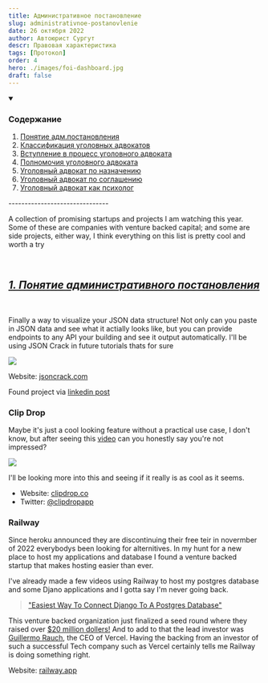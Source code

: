 ```yaml
---
title: Административное постановление
slug: administrativnoe-postanovlenie
date: 26 октября 2022
author: Автоюрист Сургут
descr: Правовая характеристика
tags: [Протокол]
order: 4
hero: ./images/foi-dashboard.jpg
draft: false
---
```


<details open>
<summary><h3>Содержание</h3></summary>
<ol>
  <li>
    <a href="#1">Понятие адм.постановления</a>  
  </li>
  <li>
    <a href="#2">Классификация уголовных адвокатов</a>  
  </li>
  <li>
    <a href="#3">Вступление в процесс уголовного адвоката</a> 
  </li>
  <li>
  <a href="#4">Полномочия уголовного адвоката</a>  
  </li>
  <li>
  <a href="#5">Уголовный адвокат по назначению</a>  
  </li>
  <li>
  <a href="#6">Уголовный адвокат по соглашению</a>  
  </li>
  <li>
  <a href="#7">Уголовный адвокат как психолог</a> 
  </li>
</ol>
</details>
-------------------------------
<br>
<p>A collection of promising startups and projects I am watching this year. Some of these are companies with venture backed capital; and some are side projects, either way, I think everything on this list is pretty cool and worth a try</p>
<br>

## 1. Понятие административного постановления
<br>
<p>Finally a way to visualize your JSON data structure! Not only can you paste in JSON data and see what it actially looks like, but you can provide endpoints to any API your building and see it output automatically. I'll be using JSON Crack in future tutorials thats for sure</p>

<img class='py-8' src="./images/jsoncrack.png"/>

Website: <a href="https://jsoncrack.com/" target="_blank">jsoncrack.com</a>

Found project via <a href="https://www.linkedin.com/posts/vikasyadav94_vscode-programming-softwaredevelopment-activity-6980755542222761984-KZO3?utm_source=share&utm_medium=member_desktop" target="_blank">linkedin post</a>


### Clip Drop

Maybe it's just a cool looking feature without a practical use case, I don't know, but after seeing this <a href="https://www.linkedin.com/feed/update/urn:li:activity:6979199986219544576?updateEntityUrn=urn%3Ali%3Afs_feedUpdate%3A%28V2%2Curn%3Ali%3Aactivity%3A6979199986219544576%29" target_="blank">video</a> can you honestly say you're not impressed?


<img class='py-8'   src="./images/clipdrop.gif" />


I'll be looking more into this and seeing if it really is as cool as it seems.

- Website: <a href="https://clipdrop.co" target="_blank">clipdrop.co</a>
- Twitter: <a href="https://twitter.com/clipdropapp" target="_blank">@clipdropapp</a>

### Railway

Since heroku announced they are discontinuing their free teir in novermber of 2022 everybodys been looking for alternitives. In my hunt for a new place to host my applications and database I found a venture backed startup that makes hosting easier than ever. 

I've already made a few videos using Railway to host my postgres database and some Djano applications and I gotta say I'm never going back.

> <a href="https://youtu.be/HEV1PWycOuQ" target="_blank">"Easiest Way To Connect Django To A Postgres Database"</a>

This venture backed organization just finalized a seed round where they raised over <a href="https://techcrunch.com/2022/05/31/railway-snags-20m-to-streamline-the-process-of-deploying-apps-and-services/" target="_blank">$20 million dollers!</a> And to add to that the lead investor was <a href="https://twitter.com/rauchg" target="_blank">Guillermo Rauch</a>, the CEO of Vercel. Having the backing from an investor of such a successful Tech company such as Vercel certainly tells me Railway is doing something right.

Website: <a href="https://railway.app/">railway.app</a>

<style>
  h2 {
    text-decoration: underline;
    font-style: italic;
  }
</style>
  
